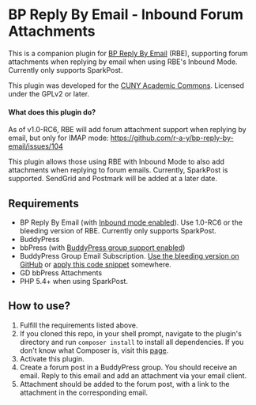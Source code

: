 # BP Reply By Email - Inbound Forum Attachments #

This is a companion plugin for [BP Reply By Email](https://github.com/r-a-y/bp-reply-by-email) (RBE), supporting forum attachments when replying by email when using RBE's Inbound Mode.  Currently only supports SparkPost.

This plugin was developed for the [CUNY Academic Commons](http://commons.gc.cuny.edu).  Licensed under the GPLv2 or later.

#### What does this plugin do?

As of v1.0-RC6, RBE will add forum attachment support when replying by email, but only for IMAP mode:
https://github.com/r-a-y/bp-reply-by-email/issues/104

This plugin allows those using RBE with Inbound Mode to also add attachments when replying to forum emails.
Currently, SparkPost is supported.  SendGrid and Postmark will be added at a later date.

Requirements
-
* BP Reply By Email (with [Inbound mode enabled](https://github.com/r-a-y/bp-reply-by-email/wiki/Starter-Guide#1-inbound-email-mode)).  Use 1.0-RC6 or the bleeding version of RBE.  Currently only supports SparkPost.
* BuddyPress
* bbPress (with [BuddyPress group support enabled](https://codex.buddypress.org/getting-started/installing-group-and-sitewide-forums/#b-set-up-group-and-sitewide-forums))
* BuddyPress Group Email Subscription.  [Use the bleeding version on GitHub](https://github.com/boonebgorges/buddypress-group-email-subscription) or [apply this code snippet](https://github.com/boonebgorges/buddypress-group-email-subscription/commit/6891ba021f885dc577ae7439537192a0790958f4) somewhere.
* GD bbPress Attachments
* PHP 5.4+ when using SparkPost.

How to use?
-
1. Fulfill the requirements listed above.
2. If you cloned this repo, in your shell prompt, navigate to the plugin's directory and run `composer install` to install all dependencies.  If you don't know what Composer is, visit this [page](https://getcomposer.org/doc/00-intro.md#system-requirements).
3. Activate this plugin.
4. Create a forum post in a BuddyPress group.  You should receive an email.  Reply to this email and add an attachment via your email client.
5. Attachment should be added to the forum post, with a link to the attachment in the corresponding email.